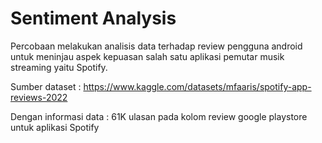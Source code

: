 # Sentiment Analysis

Percobaan melakukan analisis data terhadap review pengguna android untuk meninjau aspek kepuasan salah satu aplikasi pemutar musik streaming yaitu Spotify.

Sumber dataset :
https://www.kaggle.com/datasets/mfaaris/spotify-app-reviews-2022

Dengan informasi data :
61K ulasan pada kolom review google playstore untuk aplikasi Spotify
